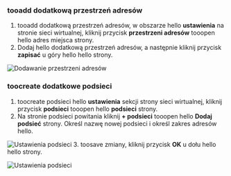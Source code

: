 ### <a name="tooadd-additional-address-space"></a>tooadd dodatkową przestrzeń adresów

1. tooadd dodatkową przestrzeń adresów, w obszarze hello **ustawienia** na stronie sieci wirtualnej, kliknij przycisk **przestrzeni adresów** tooopen hello adres miejsca strony.
2. Dodaj hello dodatkową przestrzeń adresów, a następnie kliknij przycisk **zapisać** u góry hello hello strony.

  ![Dodawanie przestrzeni adresów](./media/vpn-gateway-additional-address-space-include/address_space.png)

### <a name="toocreate-additional-subnets"></a>toocreate dodatkowe podsieci

1. toocreate podsieci hello **ustawienia** sekcji strony sieci wirtualnej, kliknij przycisk **podsieci** tooopen hello **podsieci** strony. 
2. Na stronie podsieci powitania kliknij **+ podsieci** tooopen hello **Dodaj podsieć** strony. Określ nazwę nowej podsieci i określ zakres adresów hello.

  ![Ustawienia podsieci](./media/vpn-gateway-additional-address-space-include/add_subnet.png)
3. toosave zmiany, kliknij przycisk **OK** u dołu hello hello strony.

  ![Ustawienia podsieci](./media/vpn-gateway-additional-address-space-include/ok.png)